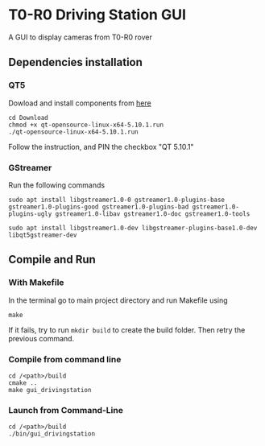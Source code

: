 # T0-R0 Driving Station GUI

A GUI to display cameras from T0-R0 rover

## Dependencies installation

### QT5
  Dowload and install components from <a href="https://download.qt.io/official_releases/qt/5.10/5.10.1/">here</a>

```
cd Download
chmod +x qt-opensource-linux-x64-5.10.1.run
./qt-opensource-linux-x64-5.10.1.run
```

<h> Follow the instruction, and PIN the checkbox "QT 5.10.1" </h>

### GStreamer
Run the following commands
```
sudo apt install libgstreamer1.0-0 gstreamer1.0-plugins-base gstreamer1.0-plugins-good gstreamer1.0-plugins-bad gstreamer1.0-plugins-ugly gstreamer1.0-libav gstreamer1.0-doc gstreamer1.0-tools
```
```
sudo apt install libgstreamer1.0-dev libgstreamer-plugins-base1.0-dev libqt5gstreamer-dev
```


## Compile and Run

### With Makefile

In the terminal go to main project directory and run Makefile using
```
make
```
If it fails, try to run <code>mkdir build</code> to create the build folder. Then retry the previous command.

### Compile from command line
```
cd /<path>/build
cmake ..
make gui_drivingstation
```

### Launch from Command-Line
```
cd /<path>/build
./bin/gui_drivingstation
```
